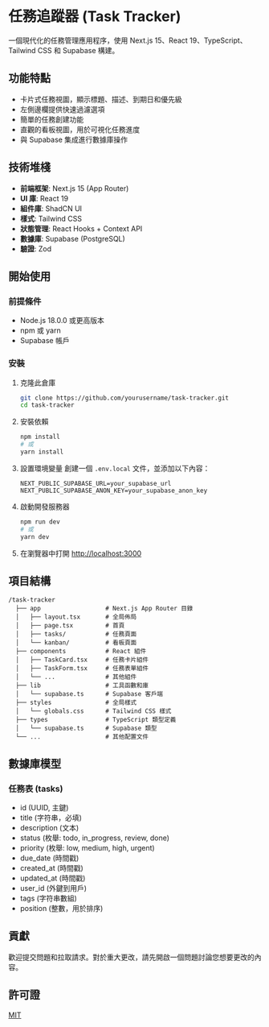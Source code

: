 # 任務追蹤器 (Task Tracker)

一個現代化的任務管理應用程序，使用 Next.js 15、React 19、TypeScript、Tailwind CSS 和 Supabase 構建。

## 功能特點

- 卡片式任務視圖，顯示標題、描述、到期日和優先級
- 左側邊欄提供快速過濾選項
- 簡單的任務創建功能
- 直觀的看板視圖，用於可視化任務進度
- 與 Supabase 集成進行數據庫操作

## 技術堆棧

- **前端框架**: Next.js 15 (App Router)
- **UI 庫**: React 19
- **組件庫**: ShadCN UI
- **樣式**: Tailwind CSS
- **狀態管理**: React Hooks + Context API
- **數據庫**: Supabase (PostgreSQL)
- **驗證**: Zod

## 開始使用

### 前提條件

- Node.js 18.0.0 或更高版本
- npm 或 yarn
- Supabase 帳戶

### 安裝

1. 克隆此倉庫
   ```bash
   git clone https://github.com/yourusername/task-tracker.git
   cd task-tracker
   ```

2. 安裝依賴
   ```bash
   npm install
   # 或
   yarn install
   ```

3. 設置環境變量
   創建一個 `.env.local` 文件，並添加以下內容：
   ```
   NEXT_PUBLIC_SUPABASE_URL=your_supabase_url
   NEXT_PUBLIC_SUPABASE_ANON_KEY=your_supabase_anon_key
   ```

4. 啟動開發服務器
   ```bash
   npm run dev
   # 或
   yarn dev
   ```

5. 在瀏覽器中打開 [http://localhost:3000](http://localhost:3000)

## 項目結構

```
/task-tracker
  ├── app                  # Next.js App Router 目錄
  │   ├── layout.tsx       # 全局佈局
  │   ├── page.tsx         # 首頁
  │   ├── tasks/           # 任務頁面
  │   └── kanban/          # 看板頁面
  ├── components           # React 組件
  │   ├── TaskCard.tsx     # 任務卡片組件
  │   ├── TaskForm.tsx     # 任務表單組件
  │   └── ...              # 其他組件
  ├── lib                  # 工具函數和庫
  │   └── supabase.ts      # Supabase 客戶端
  ├── styles               # 全局樣式
  │   └── globals.css      # Tailwind CSS 樣式
  ├── types                # TypeScript 類型定義
  │   └── supabase.ts      # Supabase 類型
  └── ...                  # 其他配置文件
```

## 數據庫模型

### 任務表 (tasks)
- id (UUID, 主鍵)
- title (字符串，必填)
- description (文本)
- status (枚舉: todo, in_progress, review, done)
- priority (枚舉: low, medium, high, urgent)
- due_date (時間戳)
- created_at (時間戳)
- updated_at (時間戳)
- user_id (外鍵到用戶)
- tags (字符串數組)
- position (整數，用於排序)

## 貢獻

歡迎提交問題和拉取請求。對於重大更改，請先開啟一個問題討論您想要更改的內容。

## 許可證

[MIT](LICENSE)